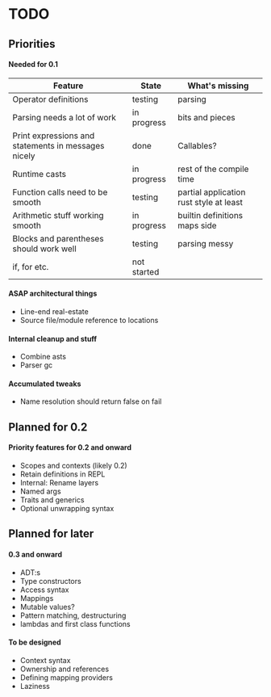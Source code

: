 # TODO

## Priorities

#### Needed for 0.1

| Feature                                               | State     | What's missing |
| ---                                                   | ---       | ---            |
| Operator definitions                                  | testing   | parsing        |
| Parsing needs a lot of work                          | in progress | bits and pieces |
| Print expressions and statements in messages nicely   | done | Callables? |
| Runtime casts                               | in progress | rest of the compile time |
| Function calls need to be smooth | testing | partial application rust style at least |
| Arithmetic stuff working smooth  | in progress | builtin definitions maps side |
| Blocks and parentheses should work well               | testing | parsing messy |
| if, for etc.                                          | not started |  |

#### ASAP architectural things

- Line-end real-estate
- Source file/module reference to locations

#### Internal cleanup and stuff

- Combine asts
- Parser gc

#### Accumulated tweaks

- Name resolution should return false on fail

## Planned for 0.2

#### Priority features for 0.2 and onward

- Scopes and contexts (likely 0.2)
- Retain definitions in REPL
- Internal: Rename layers
- Named args
- Traits and generics
- Optional unwrapping syntax

## Planned for later

#### 0.3 and onward

- ADT:s
- Type constructors
- Access syntax
- Mappings
- Mutable values?
- Pattern matching, destructuring
- lambdas and first class functions

#### To be designed

- Context syntax
- Ownership and references
- Defining mapping providers
- Laziness
